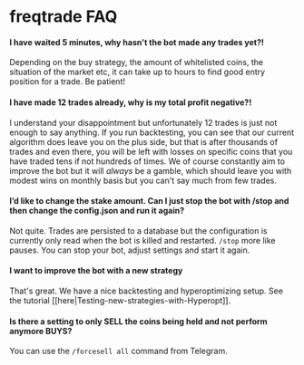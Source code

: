 # freqtrade FAQ

#### I have waited 5 minutes, why hasn't the bot made any trades yet?!

Depending on the buy strategy, the amount of whitelisted coins, the situation of the market etc, it can take up to hours to find good entry position for a trade. Be patient!

#### I have made 12 trades already, why is my total profit negative?!

I understand your disappointment but unfortunately 12 trades is just not enough to say anything. If you run backtesting, you can see that our current algorithm does leave you on the plus side, but that is after thousands of trades and even there, you will be left with losses on specific coins that you have traded tens if not hundreds of times. We of course constantly aim to improve the bot but it will _always_ be a gamble, which should leave you with modest wins on monthly basis but you can't say much from few trades.

#### I’d like to change the stake amount. Can I just stop the bot with /stop and then change the config.json and run it again?

Not quite. Trades are persisted to a database but the configuration is currently only read when the bot is killed and restarted. `/stop` more like pauses. You can stop your bot, adjust settings and start it again.

#### I want to improve the bot with a new strategy

That's great. We have a nice backtesting and hyperoptimizing setup. See the tutorial [[here|Testing-new-strategies-with-Hyperopt]].

#### Is there a setting to only SELL the coins being held and not perform anymore BUYS?

You can use the `/forcesell all` command from Telegram.